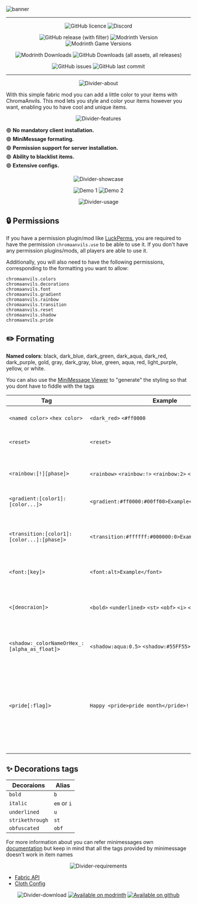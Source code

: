![banner](https://cdn.nat.gg/projects/chromaanvils/banner.png?v=1)

<hr/>

<div align="center">



![GitHub licence](https://img.shields.io/github/license/NATroutter/ChromaAnvils?style=for-the-badge&logo=github&foceupdate=1)
![Discord](https://img.shields.io/discord/256776363892015115?style=for-the-badge&label=Discord&logo=discord&foceupdate=1)  

![GitHub release (with filter)](https://img.shields.io/github/v/release/NATroutter/ChromaAnvils?style=for-the-badge&label=Latest%20Release&logo=github&foceupdate=4)
![Modrinth Version](https://img.shields.io/modrinth/v/chromaanvils?style=for-the-badge)
![Modrinth Game Versions](https://img.shields.io/modrinth/game-versions/chromaanvils?style=for-the-badge)


![Modrinth Downloads](https://img.shields.io/modrinth/dt/chromaanvils?style=for-the-badge&label=Modrinth%20Downloads)
![GitHub Downloads (all assets, all releases)](https://img.shields.io/github/downloads/NATroutter/ChromaAnvils/total?style=for-the-badge&label=Github%20Downloads)

![GitHub issues](https://img.shields.io/github/issues/NATroutter/ChromaAnvils?style=for-the-badge&logo=github&foceupdate=1)
![GitHub last commit](https://img.shields.io/github/last-commit/NATroutter/ChromaAnvils?style=for-the-badge&logo=github&foceupdate=1)

<hr/>

</div>

<div align="center" style="text-align: center;display:block; margin:auto;">

![Divider-about](https://cdn.nat.gg/projects/chromaanvils/divider/about.png)

</div>

With this simple fabric mod you can add a little color to your items with ChromaAnvils. This mod lets you style and color your items however you want, enabling you to have cool and unique items.

<div align="center" style="text-align: center;display:block; margin:auto;">

![Divider-features](https://cdn.nat.gg/projects/chromaanvils/divider/features.png)

</div>

🟢 **No mandatory client installation.**  
🟢 **MiniMessage formating.**  
🟢 **Permission support for server installation.**  
🟢 **Ability to blacklist items.**  
🟢 **Extensive configs.**

<div align="center" style="text-align: center;display:block; margin:auto;">

![Divider-showcase](https://cdn.nat.gg/projects/chromaanvils/divider/showcase.png)

![Demo 1](https://cdn.nat.gg//projects/chromaanvils/demo.png?v=3)
![Demo 2](https://cdn.nat.gg//projects/chromaanvils/demo2.png?v=3)

</div>

<div align="center" style="text-align: center;display:block; margin:auto;">

![Divider-usage](https://cdn.nat.gg/projects/chromaanvils/divider/usage.png?v=1)

</div>

## 🔒 Permissions
If you have a permission plugin/mod like [LuckPerms](https://luckperms.net/), you are required to have the permission ``chromaanvils.use`` to be able to use it. If you don't have any permission plugins/mods, all players are able to use it.

Additionally, you will also need to have the following permissions, corresponding to the formatting you want to allow:

```properties
chromaanvils.colors
chromaanvils.decorations
chromaanvils.font
chromaanvils.gradient
chromaanvils.rainbow
chromaanvils.transition
chromaanvils.reset
chromaanvils.shadow
chromaanvils.pride
```

## ✏️ Formating

**Named colors**: black, dark_blue, dark_green, dark_aqua, dark_red, dark_purple, gold, gray, dark_gray, blue, green, aqua, red, light_purple, yellow, or white.

You can also use the [MiniMessage Viewer](https://webui.advntr.dev/) to "generate" the styling so that you dont have to fiddle with the tags


| Tag                                            | Example                                                                     | Description                                                                                                                                |
|------------------------------------------------|-----------------------------------------------------------------------------|--------------------------------------------------------------------------------------------------------------------------------------------|
| ```<named color>``` ```<hex color>```          | ```<dark_red>``` ```<#ff0000```                                             | Changes the color for next part of the text                                                                                                |
| ```<reset>```                                  | ```<reset>```                                                               | Close all currently open tags, resetting color/decoration/etc.                                                                             |
| ```<rainbow:[!][phase]>```                     | ```<rainbow>``` ```<rainbow:!>``` ```<rainbow:2>``` ```<rainbow:!2>```      | ```!``` reverses the rainbow direction and ```phase``` shifts the rainbow starting point                                                   |
| ```<gradient:[color1]:[color...]>```           | ```<gradient:#ff0000:#00ff00>Example</gradient>```                          | Transitions between colors.                                                                                                                |
| ```<transition:[color1]:[color...]:[phase]>``` | ```<transition:#ffffff:#000000:0>Example</transition>```                    | Transitions between colors. Similar to a gradient, but everything is the same color and the phase chooses that color                       |
| ```<font:[key]>```                             | ```<font:alt>Example</font>```                                              | Allows to change the font of the text                                                                                                      |
| ```<[deocraion]>```                            | ```<bold>``` ```<underlined>``` ```<st>``` ```<obf>``` ```<i>``` ```<!i>``` | Decorate the next part of the text. You can use ```!``` to reverse the decoration. Look at the decoration table below for all available tags. |
| ```<shadow:_colorNameOrHex_:[alpha_as_float]>```                                  | ```<shadow:aqua:0.5>``` ```<shadow:#55FF55>     ```                               | Change your text shadow color and opacity                                                                                                  |
| ```<pride[:flag]>```                                 | ```Happy <pride>pride month</pride>!```                                                               | Color your items with different types of pride flags ```pride, progress, trans, bi, pan, nb, lesbian, ace, agender, demisexual, genderqueer, genderfluid, intersex, aro, baker, philly, queer, gay, bigender or demigender```                                                                                      |


## ✨ Decorations tags
| Decoraions           | Alias                |
|----------------------|----------------------|
| ```bold```           | ```b```              |
| ```italic```         | ```em``` or ```i```  |
| ```underlined```     | ```u```              |
| ```strikethrough```  | ```st```             |
| ```obfuscated```     | ```obf```            |

For more information about you can refer minimessages own [documentation](https://docs.advntr.dev/minimessage/format.html) but keep in mind that all the tags provided by minimessage doesn't work in item names


<div align="center" style="text-align: center;display:block; margin:auto;">

![Divider-requirements](https://cdn.nat.gg/projects/chromaanvils/divider/requirements.png)

</div>

- [Fabric API](https://modrinth.com/mod/fabric-api)
- [Cloth Config](https://modrinth.com/mod/cloth-config)

<div align="center" style="text-align: center;display:block; margin:auto;">

![Divider-download](https://cdn.nat.gg/projects/chromaanvils/divider/download.png)
[![Available on modrinth](https://cdn.jsdelivr.net/npm/@intergrav/devins-badges@3/assets/cozy/available/modrinth_vector.svg)](https://modrinth.com/project/chromaanvils/versions)
[![Available on github](https://cdn.jsdelivr.net/npm/@intergrav/devins-badges@3/assets/cozy/available/github_vector.svg)](https://github.com/NATroutter/ChromaAnvils/releases)

</div>

